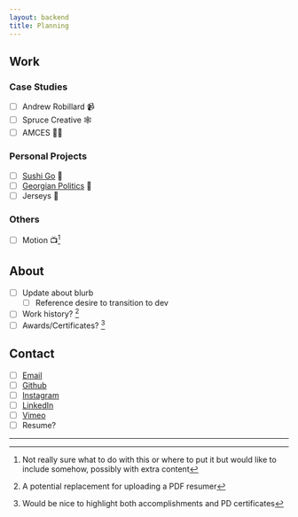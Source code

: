 ```yaml
---
layout: backend
title: Planning
---
```

## Work

### Case Studies
- [ ] Andrew Robillard 📹
- [ ] Spruce Creative 🕸️
- [ ] AMCES 👩‍💼

### Personal Projects
- [ ] [Sushi Go](https://ar-sushi-go.netlify.app) 🎴
- [ ] [Georgian Politics](https://arobillard.github.io/georgian-politics) 🎲
- [ ] Jerseys 🏐

### Others 
- [ ] Motion 📺[^1]

## About
- [ ] Update about blurb
  - [ ] Reference desire to transition to dev
- [ ] Work history? [^2]
- [ ] Awards/Certificates? [^3]

## Contact
- [ ] [Email](mailto:hello@adamrobillard.ca)
- [ ] [Github](https://github.com/arobillard)
- [ ] [Instagram](https://instagram.com/awillrobillard)
- [ ] [LinkedIn](https://linkedind.com/in/arobillard)
- [ ] [Vimeo](https://vimeo.com/user71391239)
- [ ] Resume?

---

[^1]: Not really sure what to do with this or where to put it but would like to include somehow, possibly with extra content

[^2]: A potential replacement for uploading a PDF resumer

[^3]: Would be nice to highlight both accomplishments and PD certificates